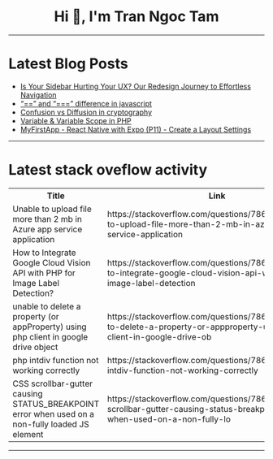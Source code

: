 <h1 align="center">Hi 👋, I'm Tran Ngoc Tam</h1>

---

# Latest Blog Posts 
<!-- BLOG-POST-LIST:START -->
- [Is Your Sidebar Hurting Your UX? Our Redesign Journey to Effortless Navigation](https://dev.to/ganesh-kumar/is-your-sidebar-hurting-your-ux-our-redesign-journey-to-effortless-navigation-391d)
- [“==” and “===” difference in javascript](https://dev.to/sagar7170/-and-difference-in-javascript-44c1)
- [Confusion vs Diffusion in cryptography](https://dev.to/himanshu_raj55/confusion-vs-diffusion-in-cryptography-i0n)
- [Variable &amp; Variable Scope in PHP](https://dev.to/gunawanefendi/variable-variable-scope-in-php-3l4a)
- [MyFirstApp - React Native with Expo &lpar;P11&rpar; - Create a Layout Settings](https://dev.to/skipperhoa/myfirstapp-react-native-with-expo-p11-create-a-layout-settings-4fd4)
<!-- BLOG-POST-LIST:END -->

---

# Latest stack oveflow activity
<table>
  <tr><th>Title</th><th>Link</th></tr>
  <!-- STACKOVERFLOW:START --><tr><td>Unable to upload file more than 2 mb in Azure app service application</td><td>https://stackoverflow.com/questions/78689107/unable-to-upload-file-more-than-2-mb-in-azure-app-service-application</td></tr><tr><td>How to Integrate Google Cloud Vision API with PHP for Image Label Detection?</td><td>https://stackoverflow.com/questions/78688872/how-to-integrate-google-cloud-vision-api-with-php-for-image-label-detection</td></tr><tr><td>unable to delete a property &lpar;or appProperty&rpar; using php client in google drive object</td><td>https://stackoverflow.com/questions/78688865/unable-to-delete-a-property-or-appproperty-using-php-client-in-google-drive-ob</td></tr><tr><td>php intdiv function not working correctly</td><td>https://stackoverflow.com/questions/78688718/php-intdiv-function-not-working-correctly</td></tr><tr><td>CSS scrollbar-gutter causing STATUS_BREAKPOINT error when used on a non-fully loaded JS element</td><td>https://stackoverflow.com/questions/78688717/css-scrollbar-gutter-causing-status-breakpoint-error-when-used-on-a-non-fully-lo</td></tr><!-- STACKOVERFLOW:END -->
</table>

---


